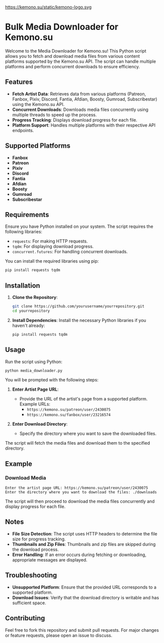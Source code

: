https://kemono.su/static/kemono-logo.svg

# Bulk Media Downloader for Kemono.su

Welcome to the Media Downloader for Kemono.su! This Python script allows you to fetch and download media files from various content platforms supported by the Kemono.su API. The script can handle multiple platforms and perform concurrent downloads to ensure efficiency.

## Features

- **Fetch Artist Data**: Retrieves data from various platforms (Patreon, Fanbox, Pixiv, Discord, Fantia, Afdian, Boosty, Gumroad, Subscribestar) using the Kemono.su API.
- **Concurrent Downloads**: Downloads media files concurrently using multiple threads to speed up the process.
- **Progress Tracking**: Displays download progress for each file.
- **Platform Support**: Handles multiple platforms with their respective API endpoints.

## Supported Platforms

- **Fanbox**
- **Patreon**
- **Pixiv**
- **Discord**
- **Fantia**
- **Afdian**
- **Boosty**
- **Gumroad**
- **Subscribestar**

## Requirements

Ensure you have Python installed on your system. The script requires the following libraries:

- `requests`: For making HTTP requests.
- `tqdm`: For displaying download progress.
- `concurrent.futures`: For handling concurrent downloads.

You can install the required libraries using pip:

```bash
pip install requests tqdm
```

## Installation

1. **Clone the Repository**:
    ```bash
    git clone https://github.com/yourusername/yourrepository.git
    cd yourrepository
    ```

2. **Install Dependencies**:
    Install the necessary Python libraries if you haven't already:
    ```bash
    pip install requests tqdm
    ```

## Usage

Run the script using Python:

```bash
python media_downloader.py
```

You will be prompted with the following steps:

1. **Enter Artist Page URL**:
   - Provide the URL of the artist's page from a supported platform. Example URLs:
     - `https://kemono.su/patreon/user/2430075`
     - `https://kemono.su/fanbox/user/23216574`

2. **Enter Download Directory**:
   - Specify the directory where you want to save the downloaded files.

The script will fetch the media files and download them to the specified directory.

## Example

### Download Media

```plaintext
Enter the artist page URL: https://kemono.su/patreon/user/2430075
Enter the directory where you want to download the files: ./downloads
```

The script will then proceed to download the media files concurrently and display progress for each file.

## Notes

- **File Size Detection**: The script uses HTTP headers to determine the file size for progress tracking.
- **Thumbnails and Zip Files**: Thumbnails and zip files are skipped during the download process.
- **Error Handling**: If an error occurs during fetching or downloading, appropriate messages are displayed.

## Troubleshooting

- **Unsupported Platform**: Ensure that the provided URL corresponds to a supported platform.
- **Download Issues**: Verify that the download directory is writable and has sufficient space.

## Contributing

Feel free to fork this repository and submit pull requests. For major changes or feature requests, please open an issue to discuss.
